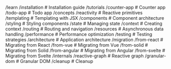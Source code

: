 /learn
  /installation         # Installation guide
  /tutorials
    /counter-app        # Counter app
    /todo-app           # Todo app
  /concepts
    /reactivity         # Reactive primitives
    /templating         # Templating with JSX
    /components         # Component architecture
    /styling            # Styling components
    /state              # Managing state
    /context            # Creating context
    /routing            # Routing and navigation
    /resources          # Asynchronous data handling
    /performance        # Performance optimization
    /testing            # Testing strategies
    /architecture       # Application architecture
  /migration
    /from-react         # Migrating from React
    /from-vue           # Migrating from Vue
    /from-solid         # Migrating from Solid
    /from-angular       # Migrating from Angular
    /from-svelte        # Migrating from Svelte
  /internals
    /reactive-graph     # Reactive graph
    /granular-dom       # Granular DOM
    /cleanup            # Cleanup